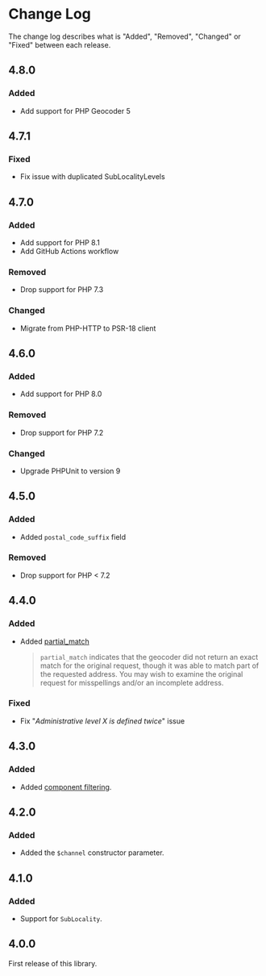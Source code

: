 # Change Log

The change log describes what is "Added", "Removed", "Changed" or "Fixed" between each release.

## 4.8.0

### Added

- Add support for PHP Geocoder 5

## 4.7.1

### Fixed

- Fix issue with duplicated SubLocalityLevels

## 4.7.0

### Added

- Add support for PHP 8.1
- Add GitHub Actions workflow

### Removed

- Drop support for PHP 7.3

### Changed

- Migrate from PHP-HTTP to PSR-18 client

## 4.6.0

### Added

- Add support for PHP 8.0

### Removed

- Drop support for PHP 7.2

### Changed

- Upgrade PHPUnit to version 9

## 4.5.0

### Added

- Added `postal_code_suffix` field

### Removed

- Drop support for PHP < 7.2

## 4.4.0

### Added

- Added [partial_match](https://developers.google.com/maps/documentation/geocoding/intro#Results)
  > `partial_match` indicates that the geocoder did not return an exact match for the original request, though it was able to match part of the requested address. You may wish to examine the original request for misspellings and/or an incomplete address.

### Fixed

- Fix "*Administrative level X is defined twice*" issue

## 4.3.0

### Added

- Added [component filtering](https://developers.google.com/maps/documentation/geocoding/intro#ComponentFiltering).

## 4.2.0

### Added

- Added the `$channel` constructor parameter.

## 4.1.0

### Added

- Support for `SubLocality`.

## 4.0.0

First release of this library.
